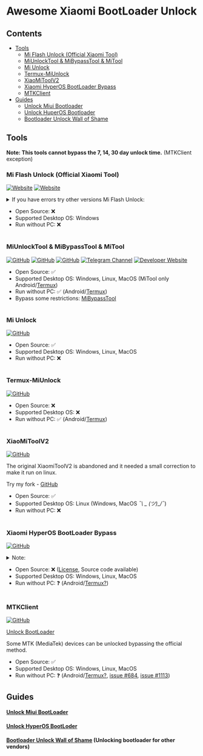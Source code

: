 
# Awesome Xiaomi BootLoader Unlock

## Contents
- [Tools](#tools)
  - [Mi Flash Unlock (Official Xiaomi Tool)](#mi-flash-unlock-official-xiaomi-tool)
  - [MiUnlockTool & MiBypassTool & MiTool](#miunlocktool--mibypasstool--mitool)
  - [Mi Unlock](#mi-unlock)
  - [Termux-MiUnlock](#termux-miunlock)
  - [XiaoMiToolV2](#xiaomitoolv2)
  - [Xiaomi HyperOS BootLoader Bypass](#xiaomi-hyperos-bootloader-bypass)
  - [MTKClient](#mtkclient)
- [Guides](#guides)
  - [Unlock Miui Bootloader](#unlock-miui-bootloader)
  - [Unlock HuperOS Bootloader](#unlock-hyperos-bootloder)
  - [Bootloader Unlock Wall of Shame](#bootloader-unlock-wall-of-shame-unlock-bootloader-for-phones-of-other-vendors)

## Tools

**Note: This tools cannot bypass the 7, 14, 30 day unlock time.** (MTKClient exception)

### Mi Flash Unlock (Official Xiaomi Tool)
[![Website](https://img.shields.io/static/v1?style=for-the-badge&message=WebSite_(Global)&color=181717&logo=Xiaomi&logoColor=orange&label=)](https://en.miui.com/unlock/download_en.html)
[![Website](https://img.shields.io/static/v1?style=for-the-badge&message=WebSite_(China)&color=181717&logo=Xiaomi&logoColor=orange&label=)](https://www.miui.com/unlock/download.html)

<details>
  <summary>If you have errors try other versions Mi Flash Unlock:</summary>

| Version    | Global                                                                                         | China                                                                                 |
| -----------|----------------------------------------------------------------------------------------------- | ------------------------------------------------------------------------------------- |
| 7.6.727.43 | [Link](https://miuirom.xiaomi.com/rom/u1106245679/7.6.727.43/miflash_unlock_en_7.6.727.43.zip) | [Link](https://cdn.cnbj1.fds.api.mi-img.com/flash-tool/miflash_unlock_7.6.727.43.zip) |
| 6.6.510.37 | [Link](https://miuirom.xiaomi.com/rom/u1106245679/6.6.510.37/miflash_unlock_en_6.6.510.37.zip) | [Link](https://cdn.cnbj1.fds.api.mi-img.com/flash-tool/miflash_unlock_6.6.510.37.zip) |
| 6.5.224.28 | [Link](https://miuirom.xiaomi.com/rom/u1106245679/6.5.224.28/miflash_unlock-en-6.5.224.28.zip) | ?                                                                                     |
| 5.5.224.24 | [Link](https://miuirom.xiaomi.com/rom/u1106245679/5.5.224.24/miflash_unlock-en-5.5.224.24.zip) | ?                                                                                     |

</details>

- Open Source: ❌
- Supported Desktop OS: Windows
- Run without РС: ❌

#

### MiUnlockTool & MiBypassTool & MiTool

[![GitHub](https://img.shields.io/static/v1?style=for-the-badge&message=GitHub&color=181717&logo=GitHub&logoColor=FFFFFF&label=)](https://github.com/offici5l/MiUnlockTool)
[![GitHub](https://img.shields.io/static/v1?style=for-the-badge&message=GitHub&color=181717&logo=GitHub&logoColor=FFFFFF&label=)](https://github.com/offici5l/MiBypassTool)
[![GitHub](https://img.shields.io/static/v1?style=for-the-badge&message=GitHub&color=181717&logo=GitHub&logoColor=FFFFFF&label=)](https://github.com/offici5l/MiTool)
[![Telegram Channel](https://img.shields.io/static/v1?style=for-the-badge&message=Telegram&color=181717&logo=Telegram&logoColor=blue&label=)](https://t.me/Offici5l_Channel)
[![Developer Website](https://img.shields.io/static/v1?style=for-the-badge&message=Developer_Website&color=181717&logoColor=orange&label=)](https://offici5l.github.io)

- Open Source: ✅
- Supported Desktop OS: Windows, Linux, MacOS (MiTool only Android/[Termux](https://github.com/termux/termux-app/releases/latest))
- Run without РС: ✅ (Android/[Termux](https://github.com/termux/termux-app/releases/latest))
- Bypass some restrictions: [MiBypassTool](https://github.com/offici5l/MiBypassTool)

#

### Mi Unlock
[![GitHub](https://img.shields.io/static/v1?style=for-the-badge&message=GitHub&color=181717&logo=GitHub&logoColor=FFFFFF&label=)](https://github.com/Canny1913/miunlock)

- Open Source: ✅
- Supported Desktop OS: Windows, Linux, MacOS
- Run without РС: ❌

#

### Termux-MiUnlock
[![GitHub](https://img.shields.io/static/v1?style=for-the-badge&message=GitHub&color=181717&logo=GitHub&logoColor=FFFFFF&label=)](https://github.com/RohitVerma882/termux-miunlock)

- Open Source: ❌
- Supported Desktop OS: ❌
- Run without РС: ✅ (Android/[Termux](https://github.com/termux/termux-app/releases/latest))

#

### XiaoMiToolV2
[![GitHub](https://img.shields.io/static/v1?style=for-the-badge&message=GitHub&color=181717&logo=GitHub&logoColor=FFFFFF&label=)](https://github.com/francescotescari/XiaoMiToolV2)

The original XiaomiToolV2 is abandoned and it needed a small correction to make it run on linux.

Try my fork - [GitHub](https://github.com/topminipie/XiaoMiToolV2)

- Open Source: ✅
- Supported Desktop OS: Linux (Windows, MacOS *¯\ _ (ツ)_/¯*)
- Run without РС: ❌

#

### Xiaomi HyperOS BootLoader Bypass
[![GitHub](https://img.shields.io/static/v1?style=for-the-badge&message=GitHub&color=181717&logo=GitHub&logoColor=FFFFFF&label=)](https://github.com/MlgmXyysd/Xiaomi-HyperOS-BootLoader-Bypass)

<details>
  <summary>Note:</summary>

A PoC that exploits a vulnerability to bypass the Xiaomi HyperOS community restrictions of BootLoader unlocked account bindings. <br>
Only bypasses HyperOS bootloader restrictions (Does not unlock the bootloader), then you need to use the tools described above. <br>

</details>

- Open Source: ❌ ([License](https://github.com/MlgmXyysd/Xiaomi-HyperOS-BootLoader-Bypass#%EF%B8%8F-license), Source code available)
- Supported Desktop OS: Windows, Linux, MacOS
- Run without РС: ❓ (Android/[Termux?](https://github.com/termux/termux-app/releases/latest))

#

### MTKClient
[![GitHub](https://img.shields.io/static/v1?style=for-the-badge&message=GitHub&color=181717&logo=GitHub&logoColor=FFFFFF&label=)](https://github.com/bkerler/mtkclient)

[Unlock BootLoader](https://github.com/bkerler/mtkclient#unlock-bootloader)

Some MTK (MediaTek) devices can be unlocked bypassing the official method.

- Open Source: ✅
- Supported Desktop OS: Windows, Linux, MacOS
- Run without РС: ❓ (Android/[Termux?](https://github.com/termux/termux-app/releases/latest), [issue #684](https://github.com/bkerler/mtkclient/issues/684), [issue #1113](https://github.com/bkerler/mtkclient/issues/1113#issuecomment-2243611730))

## Guides

#### [Unlock Miui BootLoader](https://github.com/topminipie/XiaoMiToolV2/wiki/Unlock-Miui-BootLoader)

#### [Unlock HyperOS BootLoder](https://github.com/topminipie/XiaoMiToolV2/wiki/Unlock-HyperOS-BootLoader)

#### [Bootloader Unlock Wall of Shame](https://github.com/melontini/bootloader-unlock-wall-of-shame) (Unlocking bootloader for other vendors)

